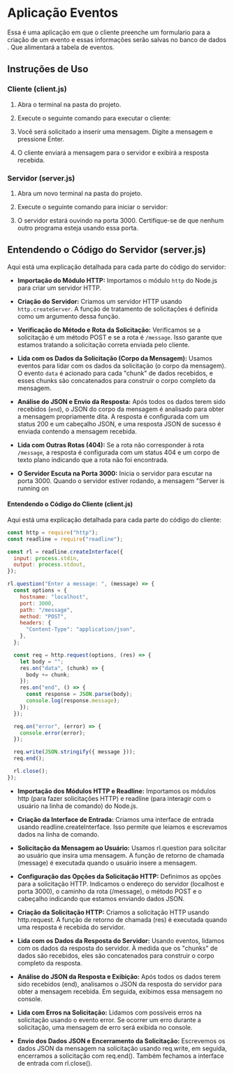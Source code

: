 # Aplicação Eventos

Essa é uma aplicação em que o cliente preenche um formulario para a criação de um evento e essas informações serão salvas
no banco de dados . Que alimentará a tabela de eventos.

## Instruções de Uso

### Cliente (client.js)

1. Abra o terminal na pasta do projeto.

2. Execute o seguinte comando para executar o cliente:

3. Você será solicitado a inserir uma mensagem. Digite a mensagem e pressione Enter.

4. O cliente enviará a mensagem para o servidor e exibirá a resposta recebida.

### Servidor (server.js)

1. Abra um novo terminal na pasta do projeto.

2. Execute o seguinte comando para iniciar o servidor:

3. O servidor estará ouvindo na porta 3000. Certifique-se de que nenhum outro programa esteja usando essa porta.

## Entendendo o Código do Servidor (server.js)

Aqui está uma explicação detalhada para cada parte do código do servidor:

- **Importação do Módulo HTTP:**
  Importamos o módulo `http` do Node.js para criar um servidor HTTP.

- **Criação do Servidor:**
  Criamos um servidor HTTP usando `http.createServer`. A função de tratamento de solicitações é definida como um argumento dessa função.

- **Verificação do Método e Rota da Solicitação:**
  Verificamos se a solicitação é um método POST e se a rota é `/message`. Isso garante que estamos tratando a solicitação correta enviada pelo cliente.

- **Lida com os Dados da Solicitação (Corpo da Mensagem):**
  Usamos eventos para lidar com os dados da solicitação (o corpo da mensagem). O evento `data` é acionado para cada "chunk" de dados recebidos, e esses chunks são concatenados para construir o corpo completo da mensagem.

- **Análise do JSON e Envio da Resposta:**
  Após todos os dados terem sido recebidos (`end`), o JSON do corpo da mensagem é analisado para obter a mensagem propriamente dita. A resposta é configurada com um status 200 e um cabeçalho JSON, e uma resposta JSON de sucesso é enviada contendo a mensagem recebida.

- **Lida com Outras Rotas (404):**
  Se a rota não corresponder à rota `/message`, a resposta é configurada com um status 404 e um corpo de texto plano indicando que a rota não foi encontrada.

- **O Servidor Escuta na Porta 3000:**
  Inicia o servidor para escutar na porta 3000. Quando o servidor estiver rodando, a mensagem "Server is running on

#### Entendendo o Código do Cliente (client.js)

Aqui está uma explicação detalhada para cada parte do código do cliente:

```javascript
const http = require("http");
const readline = require("readline");

const rl = readline.createInterface({
  input: process.stdin,
  output: process.stdout,
});

rl.question("Enter a message: ", (message) => {
  const options = {
    hostname: "localhost",
    port: 3000,
    path: "/message",
    method: "POST",
    headers: {
      "Content-Type": "application/json",
    },
  };

  const req = http.request(options, (res) => {
    let body = "";
    res.on("data", (chunk) => {
      body += chunk;
    });
    res.on("end", () => {
      const response = JSON.parse(body);
      console.log(response.message);
    });
  });

  req.on("error", (error) => {
    console.error(error);
  });

  req.write(JSON.stringify({ message }));
  req.end();

  rl.close();
});
```

- **Importação dos Módulos HTTP e Readline:**
  Importamos os módulos http (para fazer solicitações HTTP) e readline (para interagir com o usuário na linha de comando) do Node.js.

- **Criação da Interface de Entrada:**
  Criamos uma interface de entrada usando readline.createInterface. Isso permite que leiamos e escrevamos dados na linha de comando.

- **Solicitação da Mensagem ao Usuário:**
  Usamos rl.question para solicitar ao usuário que insira uma mensagem. A função de retorno de chamada (message) é executada quando o usuário insere a mensagem.

- **Configuração das Opções da Solicitação HTTP:**
  Definimos as opções para a solicitação HTTP. Indicamos o endereço do servidor (localhost e porta 3000), o caminho da rota (/message), o método POST e o cabeçalho indicando que estamos enviando dados JSON.

- **Criação da Solicitação HTTP:**
  Criamos a solicitação HTTP usando http.request. A função de retorno de chamada (res) é executada quando uma resposta é recebida do servidor.

- **Lida com os Dados da Resposta do Servidor:**
  Usando eventos, lidamos com os dados da resposta do servidor. À medida que os "chunks" de dados são recebidos, eles são concatenados para construir o corpo completo da resposta.

- **Análise do JSON da Resposta e Exibição:**
  Após todos os dados terem sido recebidos (end), analisamos o JSON da resposta do servidor para obter a mensagem recebida. Em seguida, exibimos essa mensagem no console.

- **Lida com Erros na Solicitação:**
  Lidamos com possíveis erros na solicitação usando o evento error. Se ocorrer um erro durante a solicitação, uma mensagem de erro será exibida no console.

- **Envio dos Dados JSON e Encerramento da Solicitação:**
  Escrevemos os dados JSON da mensagem na solicitação usando req.write, em seguida, encerramos a solicitação com req.end(). Também fechamos a interface de entrada com rl.close().
